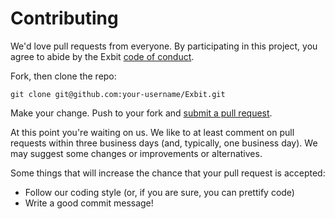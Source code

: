 # Contributing

We'd love pull requests from everyone. By participating in this project, you
agree to abide by the Exbit [code of conduct].

[code of conduct]: https://github.com/KrzysztofSzewczyk/Exbit/CODE_OF_CONDUCT.MD

Fork, then clone the repo:

    git clone git@github.com:your-username/Exbit.git

Make your change.
Push to your fork and [submit a pull request][pr].

[pr]: https://github.com/KrzysztofSzewczyk/Exbit/compare/

At this point you're waiting on us. We like to at least comment on pull requests
within three business days (and, typically, one business day). We may suggest
some changes or improvements or alternatives.

Some things that will increase the chance that your pull request is accepted:

* Follow our coding style (or, if you are sure, you can prettify code)
* Write a good commit message!
